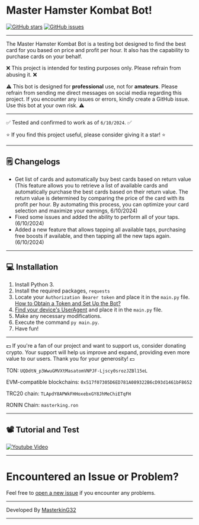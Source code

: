 # Master Hamster Kombat Bot!

[![GitHub stars](https://img.shields.io/github/stars/masterking32/MasterHamsterKombatBot.svg)](https://github.com/masterking32/MasterHamsterKombatBot/stargazers)
[![GitHub issues](https://img.shields.io/github/issues/masterking32/MasterHamsterKombatBot.svg)](https://github.com/masterking32/MasterHamsterKombatBot/issues)

<hr>

The Master Hamster Kombat Bot is a testing bot designed to find the best card for you based on price and profit per hour. It also has the capability to purchase cards on your behalf.

❌ This project is intended for testing purposes only. Please refrain from abusing it. ❌

⚠️ This bot is designed for **professional** use, not for **amateurs**. Please refrain from sending me direct messages on social media regarding this project. If you encounter any issues or errors, kindly create a GitHub issue. Use this bot at your own risk. ⚠️

<hr>

✅ Tested and confirmed to work as of `6/10/2024`. ✅

⭐ If you find this project useful, please consider giving it a star! ⭐

<hr>

## 🗒️ Changelogs

- Get list of cards and automatically buy best cards based on return value (This feature allows you to retrieve a list of available cards and automatically purchase the best cards based on their return value. The return value is determined by comparing the price of the card with its profit per hour. By automating this process, you can optimize your card selection and maximize your earnings, 6/10/2024)
- Fixed some issues and added the ability to perform all of your taps. (6/10/2024)
- Added a new feature that allows tapping all available taps, purchasing free boosts if available, and then tapping all the new taps again. (6/10/2024)

<hr>

## 💻 Installation

1. Install Python 3.
2. Install the required packages, `requests`
3. Locate your `Authorization Bearer token` and place it in the `main.py` file. [How to Obtain a Token and Set Up the Bot?](https://www.youtube.com/watch?v=cjWE7DmMFgw)
4. [Find your device's UserAgent](https://github.com/masterking32/MasterHamsterKombatBot/blob/main/useful_files/user-agents.md) and place it in the `main.py` file.
5. Make any necessary modifications.
6. Execute the command `py main.py`.
7. Have fun!

<hr>

💵 If you're a fan of our project and want to support us, consider donating crypto. Your support will help us improve and expand, providing even more value to our users. Thank you for your generosity! 💵

TON:
`UQDdtN_p3WwuGMVXtMasatomVNPJF-Ljscy0srozJZBl15eL`

EVM-compatible blockchains:
`0x517f07305D6ED781A089322B6cD93d1461bF8652`

TRC20 chain:
`TLApdY8APWkFHHoxebxGY8JhMeChiETqFH`

RONIN Chain:
`masterking.ron`

<hr>

## 📽️ Tutorial and Test

<a href="https://www.youtube.com/watch?v=cjWE7DmMFgw">
  <img align="center" src="https://raw.githubusercontent.com/masterking32/MasterHamsterKombatBot/main/thumbnail.png" alt="Youtube Video" />
</a>

---

# Encountered an Issue or Problem?

Feel free to [open a new issue](https://github.com/masterking32/MasterHamsterKombatBot/issues) if you encounter any problems.

---

Developed By [MasterkinG32](https://github.com/masterking32)

<hr>
